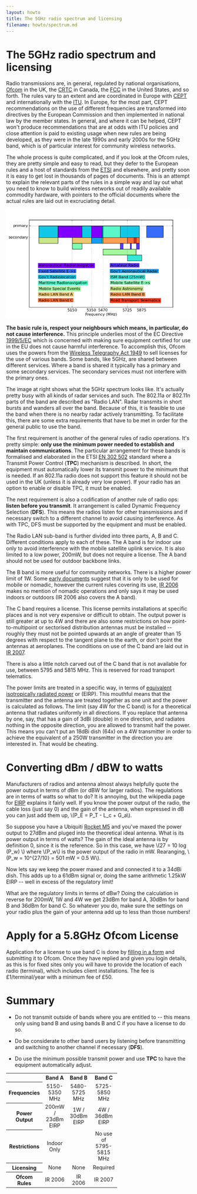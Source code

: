 ```yaml
---
layout: howto
title: The 5GHz radio spectrum and licensing
filename: howto/spectrum.md
---
```


The 5GHz radio spectrum and licensing
=====================================

Radio transmissions are, in general, regulated by national
organisations, [Ofcom] in the UK, the [CRTC] in Canada, the [FCC] in
the United States, and so forth. The rules vary to an extent and are
coordinated in Europe with [CEPT] and internationally with the [ITU].
In Europe, for the most part, CEPT recommendations on the use of
different frequencies are transformed into directives by the European
Commission and then implemented in national law by the member states.
In general, and where it can be helped, CEPT won't produce
recommendations that are at odds with ITU policies and close attention
is paid to existing usage when new rules are being developed, as they
were in the late 1990s and early 2000s for the 5GHz band, which is of
particular interest for community wireless networks.

The whole process is quite complicated, and if you look at the Ofcom
rules, they are pretty simple and easy to read, but they defer to the
European rules and a host of standards from the [ETSI] and elsewhere,
and pretty soon it is easy to get lost in thousands of pages of
documents. This is an attempt to explain the relevant parts of the
rules in a simple way and lay out what you need to know to build
wireless networks out of readily available commodity hardware, with
pointers to the official documents where the actual rules are laid out
in excruciating detail.

<div class="image-float-right"> 
  <img src="spectrum.png" alt="5GHz Neighbourhood" />
</div>

**The basic rule is, respect your neighbours which means, in particular,
do not cause interference.** This principle underlies most of the EC
Directive [1999/5/EC] which is concerned with making sure equipment
certified for use in the EU does not cause harmful interference. To
accomplish this, Ofcom uses the powers from the [Wireless Telegraphy
Act 1949] to sell licenses for the use of various bands. Some bands,
like 5GHz, are shared between different services. Where a band is
shared it typically has a primary and some secondary services. The
secondary services must not interfere with the primary ones.

The image at right shows what the 5GHz spectrum looks like. It's
actually pretty busy with all kinds of radar services and such. The
802.11a or 802.11n parts of the band are described as "Radio
LAN". Radar transmits in short bursts and wanders all over the
band. Because of this, it is feasible to use the band when there is no
nearby radar actively transmitting. To facilitate this, there are some
extra requirements that have to be met in order for the general public
to use the band.

The first requirement is another of the general rules of radio
operations. It's pretty simple: **only use the minimum power needed to
establish and maintain communications**. The particular arrangement
for these bands is formalised and elaborated in the ETSI [EN 302 502]
standard where a Transmit Power Control (**TPC**) mechanism is
described. In short, the equipment must automatically lower its
transmit power to the minimum that is needed. If an 802.11a radio does
not support this feature it should not be used in the UK (unless it is
already very low power). If your radio has an option to enable or
disable TPC, it must be enabled.

The next requirement is also a codification of another rule of radio
ops: **listen before you transmit**. It arrangement is called Dynamic
Frequency Selection (**DFS**). This means the radios listen for other
transmissions and if necessary switch to a different channel to avoid
causing interference. As with TPC, DFS must be supported by the
equipment and must be enabled.

The Radio LAN sub-band is further divided into three parts, A, B and
C. Different conditions apply to each of these. The A band is for
indoor use only to avoid interference with the mobile satellite uplink
service. It is also limited to a low power, 200mW, but does not
require a license. The A band should not be used for outdoor backbone
links.

The B band is more useful for community networks. There is a higher
power limit of 1W. Some [early documents] suggest that it is only to be
used for mobile or nomadic, however the current rules covering its
use, [IR 2006] makes no mention of nomadic operations and only says it
may be used indoors or outdoors (IR 2006 also covers the A band).

The C band requires a license. This license permits installations at
specific places and is not very expensive or difficult to obtain. The
output power is still greater at up to 4W and there are also some
restrictions on how point-to-multipoint or sectorised distribution
antennas must be installed -- roughly they must not be pointed upwards
at an angle of greater than 15 degrees with respect to the tangent
plane to the earth, or don't point the antennas at aeroplanes. The
conditions on use of the C band are laid out in [IR 2007].

There is also a little notch carved out of the C band that is not
available for use, between 5795 and 5815 MHz. This is reserved for
road transport telematics.

The power limits are treated in a specific way, in terms of
[equivalent isotropically radiated power] or (EIRP). This mouthful means
that the transmitter and the antenna are treated together as one unit
and the power is calculated as follows. The limit (say 4W for the C
band) is for a theoretical antenna that radiates uniformly in all
directions. If you replace that antenna by one, say, that has a gain
of 3dBi (double) in one direction, and radiates nothing in the opposite
direction, you are allowed to transmit half the power. This means you
can't put an 18dBi dish (64x) on a 4W transmitter in order to achieve
the equivalent of a 250W transmitter in the direction you are
interested in. That would be cheating.

Converting dBm / dBW to watts
=============================

Manufacturers of radios and antenna almost always helpfully quote the
power output in terms of dBm (or dBW for larger radios). The
regulations are in terms of watts so what to do? It is annoying, but
the wikipedia page for
[EIRP](http://en.wikipedia.org/wiki/Equivalent_isotropically_radiated_power)
explains it fairly well. If you know the power output of the radio,
the cable loss (just say 0) and the gain of the antenna, when
expressed in dB you can just add them up, \\(P_E = P_T - L_c +
G_a\\).

So suppose you have a Ubiquiti [Rocket M5] and you've maxed the power
output to 27dBm and pluged into the theoretical ideal antenna. What is
its power output in terms of watts? The gain of the ideal antenna is
by definition 0, since it is the reference. So in this case, we have
\\(27 = 10 log (P_w) \\) where \\(P_w\\) is the power output of the
radio in mW. Rearanging, \\(P_w = 10^{27/10} = 501 mW = 0.5 W\\).

Now lets say we keep the power maxed and and connected it to a 34dBi
dish. This adds up to a 61dBm signal or, doing the same arithmetic
1.25kW EIRP -- well in excess of the regulatory limit!

What are the regulatory limits in terms of dBw? Doing the calculation
in reverse for 200mW, 1W and 4W we get 23dBm for band A, 30dBm for
band B and 36dBm for band C. So whatever you do, make sure the
settings on your radio plus the gain of your antenna add up to less
than those numbers!

Apply for a 5.8GHz Ofcom License
================================

Application for a license to use band C is done by [filling in a form]
and submitting it to Ofcom. Once they have replied and given you login
details, as this is for fixed sites only you will have to provide the
location of each radio (terminal), which includes client
installations. The fee is £1/terminal/year with a minimum fee of £50.

Summary
=======

 * Do not transmit outside of bands where you are entitled to -- this
   means only using band B and using bands B and C if you have a
   license to do so.

 * Do be considerate to other band users by listening before
   transmitting and switching to another channel if necessary
   (**DFS**).

 * Do use the minimum possible transmit power and use **TPC** to have
   the equipment automatically adjust.


<div style="width: 100%; text-align: center;">
  <style>
    table { width: 60%; }
    th#row { text-align: left; }
  </style>
  <table>
    <tr><th></th><th>Band A</th><th>Band B</th><th>Band C</th></tr>
    <tr>
        <th class="rowh">Frequencies</th>
        <td>5150-5350 MHz</td>
        <td>5480-5725 MHz</td>
        <td>5725-5850 MHz</td>
    </tr>
    <tr>
        <th class="rowh">Power Output</th>
        <td>200mW / 23dBm EIRP</td>
        <td>1W / 30dBm EIRP</td>
        <td>4W / 36dBm EIRP</td>
    </tr>
    <tr>
        <th class="rowh">Restrictions</th>
        <td>Indoor Only</td>
        <td></td>
        <td>No use of 5795-5815 MHz</td>
    </tr>
    <tr>
        <th class="rowh">Licensing</th>
        <td>None</td>
        <td>None</td>
        <td>Required</td>
    </tr>
    <tr>
        <th class="rowh">Ofcom Rules</th>
        <td>IR 2006</td>
        <td>IR 2006</td>
        <td>IR 2007</td>
    </tr>
  </table>
</div>

[Ofcom]: http://www.ofcom.org.uk/
[CRTC]: http://crtc.gc.ca/
[FCC]: http://www.fcc.gov/
[CEPT]: http://www.cept.org/
[ETSI]: http://www.etsi.org/
[ITU]: http://www.itu.int/
[Wireless Telegraphy Act 1949]: http://www.legislation.gov.uk/ukpga/Geo6/12-13-14/54/contents
[1999/5/EC]: http://eur-lex.europa.eu/LexUriServ/LexUriServ.do?uri=OJ:L:1999:091:0010:0010:EN:PDF
[EN 302 502]: http://www.etsi.org/deliver/etsi_en/302500_302599/302502/01.01.01_60/en_302502v010101p.pdf
[early documents]: http://www.ofcom.org.uk/static/archive/ra/topics/mobiledata/5ghz-licensing.htm
[IR 2006]: http://stakeholders.ofcom.org.uk/binaries/spectrum/spectrum-policy-area/spectrum-management/research-guidelines-tech-info/interface-requirements/uk2006.pdf
[IR 2007]: http://stakeholders.ofcom.org.uk/binaries/spectrum/spectrum-policy-area/spectrum-management/research-guidelines-tech-info/interface-requirements/uk_interface_2007.pdf
[equivalent isotropically radiated power]: http://en.wikipedia.org/wiki/Equivalent_isotropically_radiated_power
[filling in a form]: http://licensing.ofcom.org.uk/radiocommunication-licences/fixed-wireless-access/
[Rocket M5]: http://www.ubnt.com/airmax#rocketm
